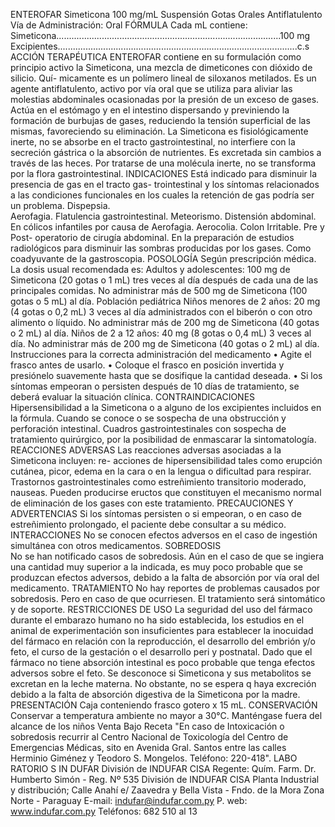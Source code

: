 ENTEROFAR
Simeticona  100  mg/mL
Suspensión  Gotas  Orales 
Antiflatulento
Vía  de  Administración:  Oral
FÓRMULA
Cada  mL  contiene:
Simeticona.........................................................................................100 mg
Excipientes...............................................................................................c.s
ACCIÓN TERAPÉUTICA
ENTEROFAR  contiene  en  su  formulación  como  principio  activo  la 
Simeticona,  una  mezcla  de  dimeticones  con  dióxido  de  silicio.  Quí-
micamente  es  un  polímero  lineal  de  siloxanos  metilados.
Es  un  agente  antiflatulento,  activo  por  vía  oral  que  se  utiliza  para 
aliviar  las  molestias  abdominales  ocasionadas  por  la  presión  de  un 
exceso  de  gases.  Actúa  en  el  estómago  y  en  el  intestino  dispersando 
y previniendo la formación de burbujas de gases, reduciendo la tensión 
superficial  de  las  mismas,  favoreciendo  su  eliminación.
La  Simeticona  es  fisiológicamente  inerte,  no  se  absorbe  en  el  tracto 
gastrointestinal, no interfiere con la secreción gástrica o la absorción de 
nutrientes. Es excretada sin cambios a través de las heces. Por tratarse 
de  una  molécula  inerte,  no  se  transforma  por  la  flora  gastrointestinal.
INDICACIONES
Está  indicado  para  disminuir  la  presencia  de  gas  en  el  tracto  gas-
trointestinal  y  los  síntomas  relacionados  a  las  condiciones  funcionales 
en  los  cuales  la  retención  de  gas  podría  ser  un  problema.  Dispepsia.  
Aerofagia. Flatulencia gastrointestinal. Meteorismo. Distensión abdominal. 
En cólicos infantiles por causa de Aerofagia. Aerocolia. Colon Irritable. 
Pre  y  Post-  operatorio  de  cirugía  abdominal.  En  la  preparación  de 
estudios  radiológicos  para  disminuir  las  sombras  producidas  por  los 
gases.  Como  coadyuvante  de  la  gastroscopia.
POSOLOGÍA
Según  prescripción  médica.
La  dosis  usual  recomendada  es:
Adultos  y  adolescentes:  100  mg  de  Simeticona  (20  gotas  o  1  mL) 
tres  veces  al  día  después  de  cada  una  de  las  principales  comidas. 
No administrar más de 500 mg de Simeticona (100 gotas o 5 mL) al día. 
Población  pediátrica 
Niños  menores  de  2  años:  20  mg  (4  gotas  o  0,2  mL)  3  veces  al  día 
administrados  con  el  biberón  o  con  otro  alimento  o  líquido. 
No administrar más de 200 mg de Simeticona (40 gotas o 2 mL) al día.
Niños  de  2  a  12  años:  40  mg  (8  gotas  o  0,4  mL)  3  veces  al  día. 
No administrar más de 200 mg de Simeticona (40 gotas o 2 mL) al día.
Instrucciones  para  la  correcta  administración  del  medicamento 
•  Agite  el  frasco  antes  de  usarlo. 
•  Coloque  el  frasco  en  posición  invertida  y  presiónelo  suavemente 
hasta  que  se  dosifique  la  cantidad  deseada.
•  Si  los  síntomas  empeoran  o  persisten  después  de  10  días  de 
tratamiento,  se  deberá  evaluar  la  situación  clínica.
CONTRAINDICACIONES
Hipersensibilidad a la Simeticona o a alguno de los excipientes incluidos 
en  la  fórmula.  Cuando  se  conoce  o  se  sospecha  de  una  obstrucción 
y  perforación  intestinal.  Cuadros  gastrointestinales  con  sospecha  de 
tratamiento quirúrgico, por la posibilidad de enmascarar la sintomatología.
REACCIONES  ADVERSAS
Las  reacciones  adversas  asociadas  a  la  Simeticona  incluyen:  re-
acciones  de  hipersensibilidad  tales  como  erupción  cutánea,  picor, 
edema  en  la  cara  o  en  la  lengua  o  dificultad  para  respirar.  Trastornos 
gastrointestinales  como  estreñimiento  transitorio  moderado,  nauseas. 
Pueden  producirse  eructos  que  constituyen  el  mecanismo  normal  de 
eliminación  de  los  gases  con  este  tratamiento.
PRECAUCIONES  Y  ADVERTENCIAS
Si  los  síntomas  persisten  o  si  empeoran,  o  en  caso  de  estreñimiento 
prolongado,  el  paciente  debe  consultar  a  su  médico.
INTERACCIONES
No  se  conocen  efectos  adversos  en  el  caso  de  ingestión  simultánea 
con  otros  medicamentos.
SOBREDOSIS   
No  se  han  notificado  casos  de  sobredosis.
Aún  en  el  caso  de  que  se  ingiera  una  cantidad  muy  superior  a  la 
indicada,  es  muy  poco  probable  que  se  produzcan  efectos  adversos, 
debido  a  la  falta  de  absorción  por  vía  oral  del  medicamento.
TRATAMIENTO
No  hay  reportes  de  problemas  causados  por  sobredosis.  Pero  en 
caso  de  que  ocurriesen.  El  tratamiento  será  sintomático  y  de  soporte.
RESTRICCIONES  DE  USO
La  seguridad  del  uso  del  fármaco  durante  el  embarazo  humano  no 
ha  sido  establecida,  los  estudios  en  el  animal  de  experimentación 
son  insuficientes  para  establecer  la  inocuidad  del  fármaco  en  relación 
con  la  reproducción,  el  desarrollo  del  embrión  y/o  feto,  el  curso  de  la 
gestación o el desarrollo peri y postnatal. Dado que el fármaco no tiene 
absorción intestinal es poco probable que tenga efectos adversos sobre 
el  feto.  Se  desconoce  si  Simeticona  y  sus  metabolitos  se  excretan 
en  la  leche  materna.  No  obstante,  no  se  espera  q  haya  excreción 
debido a la falta de absorción digestiva de la Simeticona por la madre.
PRESENTACIÓN
Caja  conteniendo  frasco  gotero  x  15  mL.
CONSERVACIÓN
Conservar  a  temperatura  ambiente  no  mayor  a  30°C.
Manténgase  fuera  del  alcance  de  los  niños
Venta  Bajo  Receta
"En  caso  de  Intoxicación  o  sobredosis  recurrir  al  Centro 
Nacional  de  Toxicología  del  Centro  de  Emergencias  Médicas, 
sito en Avenida Gral. Santos entre las calles Herminio Giménez 
y  Teodoro  S.  Mongelos.  Teléfono:  220-418".
LABO RATORIO S 
IN DUFAR
División de  INDUFAR CISA
Regente: Quím. Farm.
Dr. Humberto Simón - Reg. Nº 535
División de INDUFAR CISA
Planta Industrial y distribución;
Calle Anahí e/ Zaavedra y 
Bella Vista - Fndo. de la Mora
Zona Norte - Paraguay
E-mail: indufar@indufar.com.py
P. web: www.indufar.com.py
Teléfonos: 682 510 al 13                       
